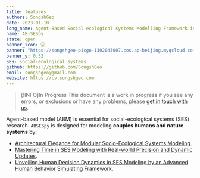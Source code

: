 ```yaml
---
title: features
authors: SongshGeo
date: 2023-01-10
long_name: Agent-Based Social-ecological systems Modelling Framework in Python
name: AB-SESpy
state: open
banner_icon: 💻
banner: "https://songshgeo-picgo-1302043007.cos.ap-beijing.myqcloud.com/uPic/abses_github_repo.svg"
banner_y: 0.52
SES: social-ecological systems
github: https://github.com/SongshGeo
email: songshgeo@gmail.com
website: https://cv.songshgeo.com
---
```


> [!INFO]In Progress
> This document is a work in progress if you see any errors, or exclusions or have any problems, please [get in touch with us](https://github.com/absespy/ABSESpy/issues).

Agent-based model (ABM) is essential for social-ecological systems (SES) research. `ABSESpy` is designed for modeling **couples humans and nature systems** by:

- [Architectural Elegance for Modular Socio-Ecological Systems Modeling](architectural_elegance.md).
- [Mastering Time in SES Modeling with Real-world Precision and Dynamic Updates](time_control.md).
- [Unveiling Human Decision Dynamics in SES Modeling by an Advanced Human Behavior Simulating Framework.](MoHuB.md)
